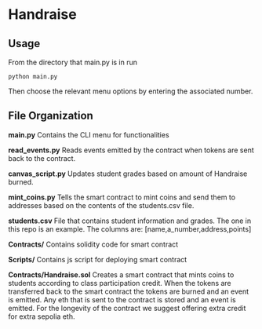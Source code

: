 # Handraise

## Usage
From the directory that main.py is in run 
```
python main.py
```
Then choose the relevant menu options by entering the associated number.

## File Organization

**main.py**
Contains the CLI menu for functionalities

**read_events.py**
Reads events emitted by the contract when tokens are sent back to the contract. 

**canvas_script.py**
Updates student grades based on amount of Handraise burned.

**mint_coins.py**
Tells the smart contract to mint coins and send them to addresses based on the contents of the students.csv file.

**students.csv**
File that contains student information and grades. The one in this repo is an example.
The columns are: [name,a_number,address,points]

**Contracts/** 
Contains solidity code for smart contract

**Scripts/**
Contains js script for deploying smart contract

**Contracts/Handraise.sol**
Creates a smart contract that mints coins to students according to class participation credit.
When the tokens are transferred back to the smart contract the tokens are burned and an event is emitted.
Any eth that is sent to the contract is stored and an event is emitted. For the longevity of the contract we suggest 
offering extra credit for extra sepolia eth.
